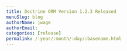 ```yaml
---
title: Doctrine ORM Version 1.2.3 Released
menuSlug: blog
authorName: jwage 
authorEmail: 
categories: [release]
permalink: /:year/:month/:day/:basename.html
---
```


